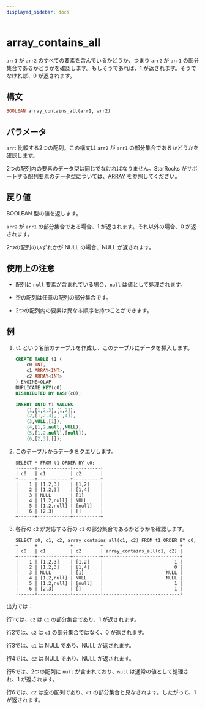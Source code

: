 ```yaml
---
displayed_sidebar: docs
---
```


# array_contains_all

`arr1` が `arr2` のすべての要素を含んでいるかどうか、つまり `arr2` が `arr1` の部分集合であるかどうかを確認します。もしそうであれば、1 が返されます。そうでなければ、0 が返されます。

## 構文

~~~Haskell
BOOLEAN array_contains_all(arr1, arr2)
~~~

## パラメータ

`arr`: 比較する2つの配列。この構文は `arr2` が `arr1` の部分集合であるかどうかを確認します。

2つの配列内の要素のデータ型は同じでなければなりません。StarRocks がサポートする配列要素のデータ型については、[ARRAY](../../../sql-reference/data-types/semi_structured/Array.md) を参照してください。

## 戻り値

BOOLEAN 型の値を返します。

`arr2` が `arr1` の部分集合である場合、1 が返されます。それ以外の場合、0 が返されます。

2つの配列のいずれかが NULL の場合、NULL が返されます。

## 使用上の注意

- 配列に `null` 要素が含まれている場合、`null` は値として処理されます。

- 空の配列は任意の配列の部分集合です。

- 2つの配列内の要素は異なる順序を持つことができます。

## 例

1. `t1` という名前のテーブルを作成し、このテーブルにデータを挿入します。

    ~~~SQL
    CREATE TABLE t1 (
        c0 INT,
        c1 ARRAY<INT>,
        c2 ARRAY<INT>
    ) ENGINE=OLAP
    DUPLICATE KEY(c0)
    DISTRIBUTED BY HASH(c0);

    INSERT INTO t1 VALUES
        (1,[1,2,3],[1,2]),
        (2,[1,2,3],[1,4]),
        (3,NULL,[1]),
        (4,[1,2,null],NULL),
        (5,[1,2,null],[null]),
        (6,[2,3],[]);
    ~~~

2. このテーブルからデータをクエリします。

    ~~~Plain
    SELECT * FROM t1 ORDER BY c0;
    +------+------------+----------+
    | c0   | c1         | c2       |
    +------+------------+----------+
    |    1 | [1,2,3]    | [1,2]    |
    |    2 | [1,2,3]    | [1,4]    |
    |    3 | NULL       | [1]      |
    |    4 | [1,2,null] | NULL     |
    |    5 | [1,2,null] | [null]   |
    |    6 | [2,3]      | []       |
    +------+------------+----------+
    ~~~

3. 各行の `c2` が対応する行の `c1` の部分集合であるかどうかを確認します。

    ~~~Plaintext
    SELECT c0, c1, c2, array_contains_all(c1, c2) FROM t1 ORDER BY c0;
    +------+------------+----------+----------------------------+
    | c0   | c1         | c2       | array_contains_all(c1, c2) |
    +------+------------+----------+----------------------------+
    |    1 | [1,2,3]    | [1,2]    |                          1 |
    |    2 | [1,2,3]    | [1,4]    |                          0 |
    |    3 | NULL       | [1]      |                       NULL |
    |    4 | [1,2,null] | NULL     |                       NULL |
    |    5 | [1,2,null] | [null]   |                          1 |
    |    6 | [2,3]      | []       |                          1 |
    +------+------------+----------+----------------------------+
    ~~~

出力では：

行1では、`c2` は `c1` の部分集合であり、1 が返されます。

行2では、`c2` は `c1` の部分集合ではなく、0 が返されます。

行3では、`c1` は NULL であり、NULL が返されます。

行4では、`c2` は NULL であり、NULL が返されます。

行5では、2つの配列に `null` が含まれており、`null` は通常の値として処理され、1 が返されます。

行6では、`c2` は空の配列であり、`c1` の部分集合と見なされます。したがって、1 が返されます。